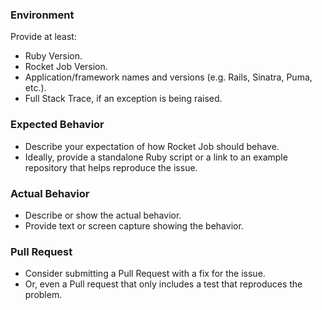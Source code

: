 ### Environment

Provide at least:
* Ruby Version.
* Rocket Job Version.
* Application/framework names and versions (e.g. Rails, Sinatra, Puma, etc.).
* Full Stack Trace, if an exception is being raised.

### Expected Behavior

* Describe your expectation of how Rocket Job should behave.
* Ideally, provide a standalone Ruby script or a link to an example repository that helps reproduce the issue.

### Actual Behavior

* Describe or show the actual behavior.
* Provide text or screen capture showing the behavior.

### Pull Request

* Consider submitting a Pull Request with a fix for the issue.
* Or, even a Pull request that only includes a test that reproduces the problem. 
